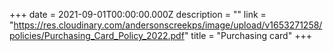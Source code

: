 +++
date = 2021-09-01T00:00:00.000Z
description = ""
link = "https://res.cloudinary.com/andersonscreekps/image/upload/v1653271258/policies/Purchasing_Card_Policy_2022.pdf"
title = "Purchasing card"
+++
